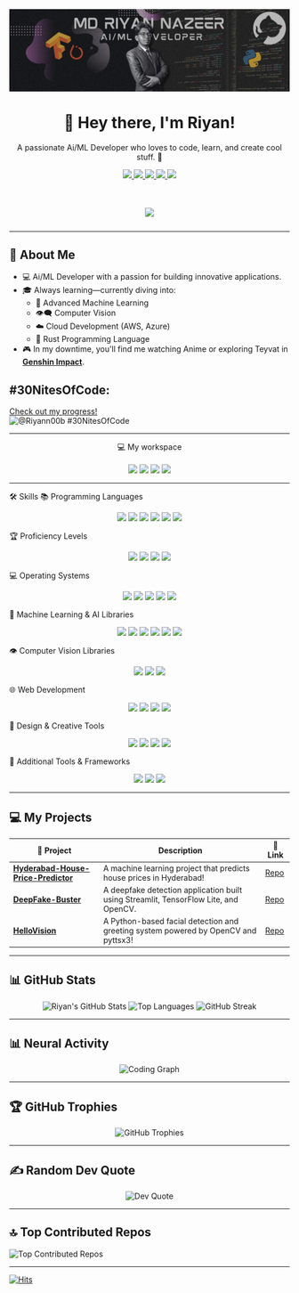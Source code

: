 
<img align="center" src="https://github.com/riyann00b/riyann00b/blob/main/MD%20Riyan%20Nazeer.png" />

<h1 align="center">
  👋 Hey there, I'm Riyan!
</h1>

<p align="center">
  A passionate Ai/ML Developer who loves to code, learn, and create cool stuff. 🚀
</p>

<p align="center">
  <a href="https://www.linkedin.com/in/md-riyan-nazeer/">
    <img src="https://img.shields.io/badge/LinkedIn-0077B5?style=for-the-badge&logo=linkedin&logoColor=white" />
  </a>
  <a href="mailto:riyannazeer786@gmail.com">
    <img src="https://img.shields.io/badge/Email-D14836?style=for-the-badge&logo=gmail&logoColor=white" />
  </a>
  <a href="https://github.com/riyann00b">
    <img src="https://img.shields.io/badge/GitHub-100000?style=for-the-badge&logo=github&logoColor=white" />
  </a>
  <a href="https://www.instagram.com/_r1y4n_20/?hl=en">
    <img src="https://img.shields.io/badge/Instagram-E4405F?style=for-the-badge&logo=instagram&logoColor=white" />
  </a>
  <a href="https://discordapp.com/users/484324280247648257">
    <img src="https://img.shields.io/badge/Discord-7289DA?style=for-the-badge&logo=discord&logoColor=white" />
  </a>
</p>

<h1 align="center">
  <img src="https://readme-typing-svg.herokuapp.com?font=Space+Grotesk&size=32&duration=4000&color=20F7A0&center=true&vCenter=true&width=600&lines=AI+Neuroengineer;Machine+Perception+Developer;Open+Source+Architect">
</h1>

---

## 🌟 About Me

- 💻 Ai/ML Developer with a passion for building innovative applications.
- 🎓 Always learning—currently diving into:
  - 🤖 Advanced Machine Learning
  - 👁️‍🗨️ Computer Vision
  - ☁️ Cloud Development (AWS, Azure)
  - 🦀 Rust Programming Language
- 🎮 In my downtime, you'll find me watching Anime or exploring Teyvat in [**Genshin Impact**](https://act.hoyolab.com/app/community-game-records-sea/index.html?bbs_presentation_style=fullscreen&v=350&gid=2&utm_source=hoyolab&utm_medium=tools&bbs_theme=dark&bbs_theme_device=1#/ys).

## #30NitesOfCode:
  [Check out my progress!](https://www.codedex.io/@Riyann00b/30-nites-of-code)  
  ![@Riyann00b #30NitesOfCode](https://www.codedex.io/api/petStatus?user=Riyann00b)

---

<p align='center'>
  💻 My workspace<br/><br/>
  <img src="https://img.shields.io/badge/Fedora-294172?style=for-the-badge&logo=fedora&logoColor=white" />
  <img src="https://img.shields.io/badge/AMD-Ryzen%205%205600X-%23ED1C24.svg?&style=for-the-badge&logo=amd&logoColor=white" />
  <img src="https://img.shields.io/badge/RAM-16GB-%230071C5.svg?&style=for-the-badge&logoColor=white" />
  <img src="https://img.shields.io/badge/nvidia-RTX%203060%20TI-%2376B900.svg?&style=for-the-badge&logo=nvidia&logoColor=white" />
</p>

---

🛠️ Skills
📚 Programming Languages
<p align="center">
  <img src="https://img.shields.io/badge/Python-3776AB?style=for-the-badge&logo=python&logoColor=white" />
  <img src="https://img.shields.io/badge/C-A8B9CC?style=for-the-badge&logo=c&logoColor=black" />
  <img src="https://img.shields.io/badge/C++-00599C?style=for-the-badge&logo=c%2B%2B&logoColor=white" />
  <img src="https://img.shields.io/badge/Java-007396?style=for-the-badge&logo=java&logoColor=white" />
  <img src="https://img.shields.io/badge/Rust-000000?style=for-the-badge&logo=rust&logoColor=white" />
  <img src="https://img.shields.io/badge/JavaScript-F7DF1E?style=for-the-badge&logo=javascript&logoColor=black" />
</p>
🏆 Proficiency Levels
<p align="center">
  <img src="https://img.shields.io/badge/Python-Expert-green?style=for-the-badge" />
  <img src="https://img.shields.io/badge/C%2FC++-Experienced-blue?style=for-the-badge" />
  <img src="https://img.shields.io/badge/Java-Intermediate-orange?style=for-the-badge" />
  <img src="https://img.shields.io/badge/Rust-Learning-yellow?style=for-the-badge" />
</p>
💻 Operating Systems
<p align="center">
  <img src="https://img.shields.io/badge/Windows-0078D6?style=for-the-badge&logo=windows&logoColor=white" />
  <img src="https://img.shields.io/badge/Linux-FCC624?style=for-the-badge&logo=linux&logoColor=black" />
  <img src="https://img.shields.io/badge/Arch%20Linux-1793D1?style=for-the-badge&logo=arch-linux&logoColor=white" />
  <img src="https://img.shields.io/badge/Fedora-294172?style=for-the-badge&logo=fedora&logoColor=white" />
  <img src="https://img.shields.io/badge/Ubuntu-E95420?style=for-the-badge&logo=ubuntu&logoColor=white" />
</p>
🤖 Machine Learning & AI Libraries
<p align="center">
  <img src="https://img.shields.io/badge/TensorFlow-FF6F00?style=for-the-badge&logo=tensorflow&logoColor=white" />
  <img src="https://img.shields.io/badge/Keras-D00000?style=for-the-badge&logo=keras&logoColor=white" />
  <img src="https://img.shields.io/badge/PyTorch-EE4C2C?style=for-the-badge&logo=pytorch&logoColor=white" />
  <img src="https://img.shields.io/badge/scikit--learn-F7931E?style=for-the-badge&logo=scikit-learn&logoColor=white" />
  <img src="https://img.shields.io/badge/NumPy-013243?style=for-the-badge&logo=numpy&logoColor=white" />
  <img src="https://img.shields.io/badge/Pandas-150458?style=for-the-badge&logo=pandas&logoColor=white" />
</p>
👁️ Computer Vision Libraries
<p align="center">
  <img src="https://img.shields.io/badge/OpenCV-5C3EE8?style=for-the-badge&logo=opencv&logoColor=white" />
  <img src="https://img.shields.io/badge/Dlib-008000?style=for-the-badge&logo=c%2B%2B&logoColor=white" />
  <img src="https://img.shields.io/badge/Mediapipe-4285F4?style=for-the-badge&logo=google&logoColor=white" />
</p>
🌐 Web Development
<p align="center">
  <img src="https://img.shields.io/badge/Node.js-339933?style=for-the-badge&logo=nodedotjs&logoColor=white" />
  <img src="https://img.shields.io/badge/React-20232A?style=for-the-badge&logo=react&logoColor=61DAFB" />
  <img src="https://img.shields.io/badge/Next.js-000000?style=for-the-badge&logo=nextdotjs&logoColor=white" />
  <img src="https://img.shields.io/badge/Express.js-000000?style=for-the-badge&logo=express&logoColor=white" />
</p>
🎨 Design & Creative Tools
<p align="center">
  <img src="https://img.shields.io/badge/Adobe%20Photoshop-31A8FF?style=for-the-badge&logo=adobe-photoshop&logoColor=white" />
  <img src="https://img.shields.io/badge/Adobe%20Illustrator-FF9A00?style=for-the-badge&logo=adobe-illustrator&logoColor=white" />
  <img src="https://img.shields.io/badge/Adobe%20After%20Effects-9999FF?style=for-the-badge&logo=adobe-after-effects&logoColor=white" />
  <img src="https://img.shields.io/badge/Adobe%20Premiere%20Pro-9999FF?style=for-the-badge&logo=adobe-premiere-pro&logoColor=white" />
</p>
🔧 Additional Tools & Frameworks
<p align="center">
  <img src="https://img.shields.io/badge/Git-F05032?style=for-the-badge&logo=git&logoColor=white" />
  <img src="https://img.shields.io/badge/Docker-2496ED?style=for-the-badge&logo=docker&logoColor=white" />
  <img src="https://img.shields.io/badge/Jupyter-F37626?style=for-the-badge&logo=jupyter&logoColor=white" />
</p>

---

## 💻 My Projects  

| 🚧 **Project**       | **Description**                       | 🔗 **Link**     |
|-----------------------|---------------------------------------|-----------------|
| [**Hyderabad-House-Price-Predictor**](https://github.com/riyann00b/Hyderabad-House-Price-Predictor) | A machine learning project that predicts house prices in Hyderabad! | [Repo](https://github.com/riyann00b/Hyderabad-House-Price-Predictor.git) |
| [**DeepFake-Buster**](https://github.com/riyann00b/DeepFake-Buster.git)   | A deepfake detection application built using Streamlit, TensorFlow Lite, and OpenCV. | [Repo](https://github.com/riyann00b/DeepFake-Buster.git) |
| [**HelloVision**](https://github.com/riyann00b/HelloVision.git) | A Python-based facial detection and greeting system powered by OpenCV and pyttsx3! | [Repo](https://github.com/riyann00b/HelloVision.git) |

---

## 📊 GitHub Stats

<p align="center">
  <img src="https://github-readme-stats.vercel.app/api?username=riyann00b&theme=shadow_green&hide_border=false&include_all_commits=true&count_private=true" alt="Riyan's GitHub Stats" width="400" />
  <img src="https://github-readme-stats.vercel.app/api/top-langs/?username=riyann00b&theme=shadow_green&hide_border=false&layout=compact" alt="Top Languages" width="400" />
  <img src="https://github-readme-streak-stats.herokuapp.com/?user=riyann00b&theme=shadow_green&hide_border=false" alt="GitHub Streak" width="400" />
</p>

---

## 📊 Neural Activity

<div align="center">

![Coding Graph](https://github-readme-activity-graph.vercel.app/graph?username=riyann00b&theme=react-dark&bg_color=0D1117&hide_border=true&area=true&area_color=20F7A0)

</div>

---

## 🏆 GitHub Trophies

<p align="center">
  <img src="https://github-profile-trophy.vercel.app/?username=riyann00b&theme=radical&no-frame=false&no-bg=false&margin-w=4" alt="GitHub Trophies" />
</p>

---

## ✍️ Random Dev Quote

<p align="center">
  <img src="https://quotes-github-readme.vercel.app/api?type=horizontal&theme=merko" alt="Dev Quote" />
</p>

---

## 🔝 Top Contributed Repos

<p align="left">
  <img src="https://github-contributor-stats.vercel.app/api?username=riyann00b&limit=5&theme=shadow_green&combine_all_yearly_contributions=true" alt="Top Contributed Repos" />
</p>

---

[![Hits](https://hits.seeyoufarm.com/api/count/incr/badge.svg?url=https%3A%2F%2Fgithub.com%2Friyann00b&count_bg=%2379C83D&title_bg=%23555555&icon=&icon_color=%23E7E7E7&title=&edge_flat=false)](https://hits.seeyoufarm.com)
